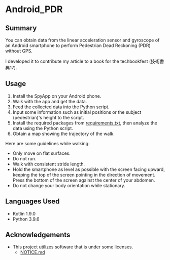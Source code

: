 # Android_PDR

## Summary

You can obtain data from the linear acceleration sensor and gyroscope of an Android smartphone to perform Pedestrian Dead Reckoning (PDR) without GPS.

I developed it to contribute my article to a book for the techbookfest (技術書典17).


## Usage

1. Install the SpyApp on your Android phone.
2. Walk with the app and get the data.
3. Feed the collected data into the Python script.
4. Input some information such as initial positions or the subject (pedestrian)'s height to the script.
5. Install the required packages from [requirements.txt](requirements.txt), then analyze the data using the Python script.
6. Obtain a map showing the trajectory of the walk.

Here are some guidelines while walking:
- Only move on flat surfaces.
- Do not run.
- Walk with consistent stride length.
- Hold the smartphone as level as possible with the screen facing upward, keeping the top of the screen pointing in the direction of movement. Press the bottom of the screen against the center of your abdomen.
- Do not change your body orientation while stationary.


## Languages Used
- Kotlin 1.9.0
- Python 3.9.6

## Acknowledgements
- This project utilizes software that is under some licenses.
    - [NOTICE.md](NOTICE.md)